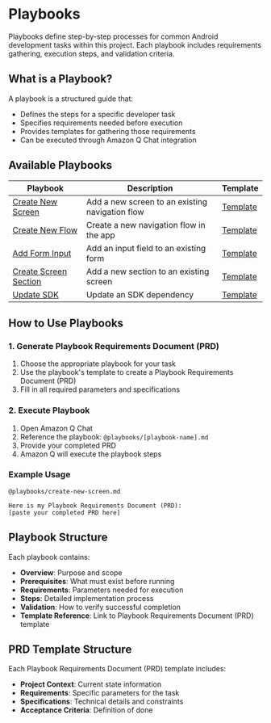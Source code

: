 # Playbooks

Playbooks define step-by-step processes for common Android development tasks within this project. Each playbook includes requirements gathering, execution steps, and validation criteria.

## What is a Playbook?

A playbook is a structured guide that:
- Defines the steps for a specific developer task
- Specifies requirements needed before execution
- Provides templates for gathering those requirements
- Can be executed through Amazon Q Chat integration

## Available Playbooks

| Playbook | Description | Template |
|----------|-------------|----------|
| [Create New Screen](create-new-screen.md) | Add a new screen to an existing navigation flow | [Template](templates/create-new-screen-prd.md) |
| [Create New Flow](create-new-flow.md) | Create a new navigation flow in the app | [Template](templates/create-new-flow-prd.md) |
| [Add Form Input](add-form-input.md) | Add an input field to an existing form | [Template](templates/add-form-input-prd.md) |
| [Create Screen Section](create-screen-section.md) | Add a new section to an existing screen | [Template](templates/create-screen-section-prd.md) |
| [Update SDK](update-sdk.md) | Update an SDK dependency | [Template](templates/update-sdk-prd.md) |

## How to Use Playbooks

### 1. Generate Playbook Requirements Document (PRD)
1. Choose the appropriate playbook for your task
2. Use the playbook's template to create a Playbook Requirements Document (PRD)
3. Fill in all required parameters and specifications

### 2. Execute Playbook
1. Open Amazon Q Chat
2. Reference the playbook: `@playbooks/[playbook-name].md`
3. Provide your completed PRD
4. Amazon Q will execute the playbook steps

### Example Usage
```
@playbooks/create-new-screen.md

Here is my Playbook Requirements Document (PRD):
[paste your completed PRD here]
```

## Playbook Structure

Each playbook contains:
- **Overview**: Purpose and scope
- **Prerequisites**: What must exist before running
- **Requirements**: Parameters needed for execution
- **Steps**: Detailed implementation process
- **Validation**: How to verify successful completion
- **Template Reference**: Link to Playbook Requirements Document (PRD) template

## PRD Template Structure

Each Playbook Requirements Document (PRD) template includes:
- **Project Context**: Current state information
- **Requirements**: Specific parameters for the task
- **Specifications**: Technical details and constraints
- **Acceptance Criteria**: Definition of done